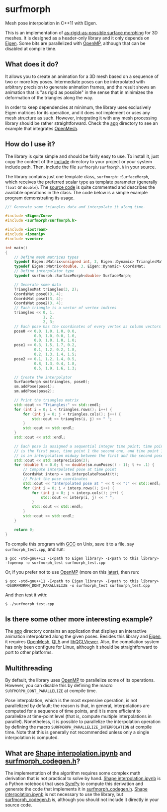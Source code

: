 # surfmorph
Mesh pose interpolation in C++11 with Eigen.

This is an implementation of
[as-rigid-as-possible surface morphing](http://link.springer.com/article/10.1007/s11390-011-1154-3)
for 3D meshes. It is designed as a header-only library and it only depends on
[Eigen](http://eigen.tuxfamily.org). Some bits are parallelized with
[OpenMP](http://openmp.org), although that can be disabled at compile time.

## What does it do?

It allows you to create an animation for a 3D mesh based on a sequence of two or
more key poses. Intermediate poses can be interpolated with arbitrary precision
to generate animation frames, and the result shows an animation that is "as
rigid as possible" in the sense that in minimizes the deformation of the
triangles along the way.

In order to keep dependencies at minimum, the library uses exclusively Eigen
matrices for its operation, and it does not implement or uses any mesh structure
as such. However, integrating it with any mesh processing library should be
rather straightforward. Check the [app](app) directory to see an example that
integrates [OpenMesh](http://www.openmesh.org).

## How do I use it?

The library is quite simple and should be fairly easy to use. To install it,
just copy the content of the [include](include) directory to your project or
your system include path. Then, include the file `surfmorph/surfmorph.h` in your
source.

The library contains just one template class, `surfmorph::SurfaceMorph`, which
receives the preferred scalar type as template parameter (generally `float` or
`double`). The [source code](surfmorph/surfmorph.h) is quite commented and
describes the available operations in the class. The code below is a simple
example program demonstrating its usage.

```C++
//! Generate some triangles data and interpolate it along time.

#include <Eigen/Core>
#include <surfmorph/surfmorph.h>

#include <iostream>
#include <iomanip>
#include <vector>

int main()
{
    // Define mesh matrices types
    typedef Eigen::Matrix<unsigned int, 3, Eigen::Dynamic> TrianglesMat;
    typedef Eigen::Matrix<double, 3, Eigen::Dynamic> CoordsMat;
    // Define interpolator type
    typedef surfmorph::SurfaceMorph<double> SurfaceMorph;

    // Generate some data
    TrianglesMat triangles(3, 2);
    CoordsMat pose0(3, 4);
    CoordsMat pose1(3, 4);
    CoordsMat pose2(3, 4);
    // Each triangle is a vector of vertex indices
    triangles << 0, 1,
                 1, 2,
                 2, 3;
    // Each pose has the coordinates of every vertex as column vectors
    pose0 << 0.0, 1.0, 1.0, 0.0,
             0.0, 1.0, 0.0, 1.0,
             0.0, 1.0, 1.0, 1.0;
    pose1 << 0.3, 1.5, 1.7, 0.2,
             0.1, 1.2, 0.2, 1.8,
             0.2, 1.3, 1.4, 1.5;
    pose2 << 0.1, 1.2, 1.4, 0.5,
             0.8, 1.3, 0.4, 1.8,
             0.5, 1.9, 1.6, 1.3;

    // Create the interpolator
    SurfaceMorph sm(triangles, pose0);
    sm.addPose(pose1);
    sm.addPose(pose2);

    // Print the triangles matrix
    std::cout << "Triangles:" << std::endl;
    for (int i = 0; i < triangles.rows(); i++) {
        for (int j = 0; j < triangles.cols(); j++) {
            std::cout << triangles(i, j) << " ";
        }
        std::cout << std::endl;
    }
    std::cout << std::endl;

    // Each pose is assigned a sequential integer time point; time point 0
    // is the first pose, time point 1 the second one, and time point 1.5
    // is an interpolation midway between the first and the second pose.
    std::cout << std::setprecision(2);
    for (double t = 0.0; t <= double(sm.numPoses() - 1); t += .1) {
        // Compute interpolated pose at time point
        CoordsMat interp = sm.interpolatePoseAt(t);
        // Print the pose coordinates
        std::cout << "Interpolated pose at " << t << ":" << std::endl;
        for (int i = 0; i < interp.rows(); i++) {
            for (int j = 0; j < interp.cols(); j++) {
                std::cout << interp(i, j) << " ";
            }
            std::cout << std::endl;
        }
        std::cout << std::endl;
    }

    return 0;
}
```

To compile this program with [GCC](https://gcc.gnu.org) on Unix, save it to a
file, say `surfmorph_test.cpp`, and run:

```Shell
$ gcc -std=gnu++11 -I<path to Eigen library> -I<path to this library> -fopenmp -o surfmorph_test surfmorph_test.cpp
```

Or, if you prefer not to use [OpenMP](http://openmp.org) (more on this
[later](#multithreading)), then run:

```Shell
$ gcc -std=gnu++11 -I<path to Eigen library> -I<path to this library> -DSURFMORPH_DONT_PARALLELIZE -o surfmorph_test surfmorph_test.cpp
```

And then test it with:

```Shell
$ ./surfmorph_test.cpp
```

## Is there some other more interesting example?

The [app](app) directory contains an application that displays an interactive
animation interpolated along the given poses. Besides this library and
[Eigen](http://eigen.tuxfamily.org/), it requires
[OpenMesh](http://www.openmesh.org), [Qt 5](https://www.qt.io) and
[libQGLViewer](http://libqglviewer.com). Also, the compilation system has only
been configure for Linux, although it should be straightforward to port to other
platforms.

## Multithreading

By default, the library uses [OpenMP](http://openmp.org) to parallelize some of
its operations. However, you can disable this by defining the macro
`SURFMORPH_DONT_PARALLELIZE` at compile time.

Pose interpolation, which is the most expensive operation, is not parallelized
by default; the reason is that, in general, interpolations are computed for a
sequence of time points, and it is more efficient to parallelize at time-point
level (that is, compute multiple interpolations in parallel). Nonetheless, it is
possible to parallelize the interpolation operation by defining the macro
`SURFMORPH_PARALLELIZE_INTERPOLATION` at compile time. Note that this is
generally not recommended unless only a single interpolation is computed.

## What are [Shape interpolation.ipynb](Shape%20interpolation.ipynb) and [surfmorph_codegen.h](include/surfmorph/surfmorph_codegen.h)?

The implementation of the algorithm requires some complex math derivation that
is not practical to solve by hand.
[Shape interpolation.ipynb](Shape%20interpolation.ipynb) is a Python notebook that
uses [SymPy](http://www.sympy.org) to compute this derivation and generate the
code that implements it in
[surfmorph_codegen.h](include/surfmorph/surfmorph_codegen.h).
[Shape interpolation.ipynb](Shape%20interpolation.ipynb) is not necessary to use
the library, but [surfmorph_codegen.h](include/surfmorph/surfmorph_codegen.h)
is, although you should not include it directly in your source code.

